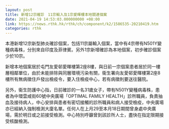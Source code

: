 ```yaml
---
layout: post
title: 新增12宗確診　11宗輸入及1宗愛暉樓本地關連個案
date: 2021-04-19 14:53:03.000000000 +08:00
link: https://news.rthk.hk/rthk/ch/component/k2/1586535-20210419.htm
categories: rthk
---
```


本港新增12宗新型肺炎確診個案，包括11宗屬輸入個案，當中有4宗帶有N501Y變種病毒株，分別來自印度及菲律賓。另外1宗新增確診為本地個案，初步確診個案少於10宗。

新增本地個案居於屯門友愛邨愛暉樓第2座8樓，與日前一宗個案患者居於同一樓層相鄰單位，由於未能排除與同層環境污染有關，衞生署向友愛邨愛暉樓第2座8樓所有無病徵住戶發出檢疫令，要入住檢疫中心，若有病徵則要送往醫院。

另外，衞生防護中心指，日前確診的一名31歲女子，帶有N501Y變種病毒株，患者為中環雲咸街60號中央廣場「OPTIMAL FAMILY HEALTH」診所職員，負責抽血及接待病人，中心安排與患者有密切接觸的診所職員和病人接受檢疫，中央廣場亦已經納入強制檢測大廈名單。任何人在上月29至本月18日期間曾身處中央廣場，需於明日或之前接受檢測。中心特別呼籲曾到該診所人士，盡快在指定限期接受核酸檢測。
